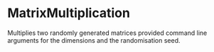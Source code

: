 # MatrixMultiplication
Multiplies two randomly generated matrices provided command line arguments for the dimensions and the randomisation seed.
